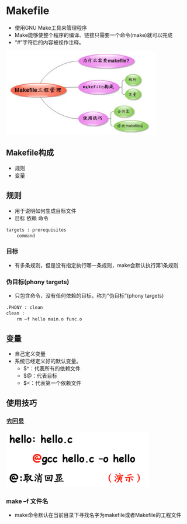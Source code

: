 # Makefile
- 使用GNU Make工具来管理程序
- Make能够使整个程序的编译、链接只需要一个命令(make)就可以完成
- “#”字符后的内容被视作注释。

![](../photo/Pasted%20image%2020230421115002.png)

## Makefile构成
- 规则
- 变量

## 规则
- 用于说明如何生成目标文件
- 目标 依赖 命令
```
targets : prerequisites
	command
```

### 目标
- 有多条规则，但是没有指定执行哪一条规则，make会默认执行第1条规则

### 伪目标(phony targets)
- 只包含命令，没有任何依赖的目标，称为”伪目标”(phony targets)
```
.PHONY : clean
clean : 
	rm –f hello main.o func.o
```

## 变量
- 自己定义变量
- 系统已经定义好的默认变量。
	- $^：代表所有的依赖文件
	- $@：代表目标
	- $<：代表第一个依赖文件

## 使用技巧
### 去回显
![](../photo/Pasted%20image%2020230421114551.png)

### make –f 文件名
- make命令默认在当前目录下寻找名字为makefile或者Makefile的工程文件

